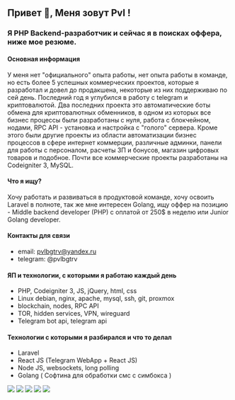 ## Привет 👋, Меня зовут Pvl !
### Я PHP Backend-разработчик и сейчас я в поисках оффера, ниже мое резюме.
#### Основная информация
У меня нет "официального" опыта работы, нет опыта работы в команде, но есть более 5 успешных коммерческих проектов, которые я разработал и довел до продакшена, некоторые из них поддерживаю по сей день.
Последний год я углубился в работу с telegram и криптовалютой. Два последних проекта это автоматические боты обмена для криптовалютных обменников, в одном из которых все бизнес процессы были разработаны с нуля, работа с блокчейном, нодами, RPC API - установка и настройка с "голого" сервера. Кроме этого были другие проекты из области автоматизации бизнес процессов в сфере интернет коммерции, различные админки, панели для работы с персоналом, расчеты ЗП и бонусов, магазин цифровых товаров и подобное.
Почти все коммерческие проекты разработаны на Codeigniter 3, MySQL.

#### Что я ищу?
Хочу работать и развиваться в продуктовой команде, хочу освоить Laravel в полноте, так же мне интересен Golang, ищу оффер на позицию - Middle backend developer (PHP) с оплатой от 250$ в неделю или Junior Golang developer.

#### Контакты для связи
- email: pvlbgtrv@yandex.ru
- telegram: @pvlbgtrv

#### ЯП и технологии, с которыми я работаю каждый день
 - PHP, Codeigniter 3, JS, jQuery, html, css
 - Linux debian, nginx, apache, mysql, ssh, git, proxmox
 - blockchain, nodes, RPC API
 - TOR, hidden services, VPN, wireguard
 - Telegram bot api, telegram api

#### Технологии с которыми я разбирался и что то делал
 - Laravel
 - React JS (Telegram WebApp + React JS)
 - Node JS, websockets, long polling
 - Golang ( Софтина для обработки смс с симбокса )

![](http://github-profile-summary-cards.vercel.app/api/cards/profile-details?username=pvlbgtrv&theme=buefy)
![](http://github-profile-summary-cards.vercel.app/api/cards/repos-per-language?username=pvlbgtrv&theme=buefy)
![](http://github-profile-summary-cards.vercel.app/api/cards/most-commit-language?username=pvlbgtrv&theme=buefy)
![](http://github-profile-summary-cards.vercel.app/api/cards/stats?username=pvlbgtrv&theme=buefy)
![](http://github-profile-summary-cards.vercel.app/api/cards/productive-time?username=pvlbgtrv&theme=buefy&utcOffset=8)
<!--
**pvlbgtrv/pvlbgtrv** is a ✨ _special_ ✨ repository because its `README.md` (this file) appears on your GitHub profile.

Here are some ideas to get you started:

- 🔭 I’m currently working on ...
- 🌱 I’m currently learning ...
- 👯 I’m looking to collaborate on ...
- 🤔 I’m looking for help with ...
- 💬 Ask me about ...
- 📫 How to reach me: ...
- 😄 Pronouns: ...
- ⚡ Fun fact: ...
-->
